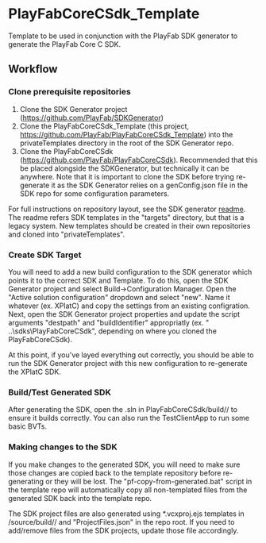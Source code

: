 # PlayFabCoreCSdk_Template
Template to be used in conjunction with the PlayFab SDK generator to generate the PlayFab Core C SDK.

## Workflow

### Clone prerequisite repositories
1. Clone the SDK Generator project (https://github.com/PlayFab/SDKGenerator)
2. Clone the PlayFabCoreCSdk_Template (this project, https://github.com/PlayFab/PlayFabCoreCSdk_Template) into the privateTemplates directory in the root of the SDK Generator repo.
3. Clone the PlayFabCoreCSdk (https://github.com/PlayFab/PlayFabCoreCSdk). Recommended that this be placed alongside the SDKGenerator, but technically it can be anywhere. Note that it is important to clone the SDK before trying re-generate it as the SDK Generator relies on a genConfig.json file in the SDK repo for some configuration parameters.

For full instructions on repository layout, see the SDK generator [readme](https://github.com/PlayFab/SDKGenerator/blob/master/README.md). The readme refers SDK templates in the "targets" directory, but that is a legacy system. New templates should be created in their own repositories and cloned into "privateTemplates".

### Create SDK Target
You will need to add a new build configuration to the SDK generator which points it to the correct SDK and Template. To do this, open the SDK Generator project and select Build->Configuration Manager. Open the "Active solution configuration" dropdown and select "new". Name it whatever (ex. XPlatC) and copy the settings from an existing configration. Next, open the SDK Generator project properties and update the script arguments "destpath" and "buildIdentifier" appropriatly (ex. " ..\sdks\PlayFabCoreCSdk", depending on where you cloned the PlayFabCoreCSdk).

At this point, if you've layed everything out correctly, you should be able to run the SDK Generator project with this new configuration to re-generate the XPlatC SDK.

### Build/Test Generated SDK
After generating the SDK, open the .sln in PlayFabCoreCSdk/build/<platform>/ to ensure it builds correctly. You can also run the TestClientApp to run some basic BVTs.

### Making changes to the SDK
If you make changes to the generated SDK, you will need to make sure those changes are copied back to the template repository before re-generating or they will be lost. The "pf-copy-from-generated.bat" script in the template repo will automatically copy all non-templated files from the generated SDK back into the template repo.

The SDK project files are also generated using *.vcxproj.ejs templates in /source/build/<platform>/ and "ProjectFiles.json" in the repo root. If you need to add/remove files from the SDK projects, update those file accordingly.
